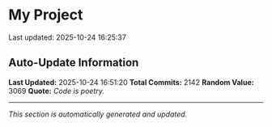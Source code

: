 # My Project


Last updated: 2025-10-24 16:25:37





































































































































































































































































































































































































































































































































































































































































































































































































































































































































































































































































































































































































































































































































































































































































































































































































































































































































































































































































































































































































































































































































































































































































































































































































































































































































































































































## Auto-Update Information

**Last Updated:** 2025-10-24 16:51:20
**Total Commits:** 2142
**Random Value:** 3069
**Quote:** _Code is poetry._

---
_This section is automatically generated and updated._
